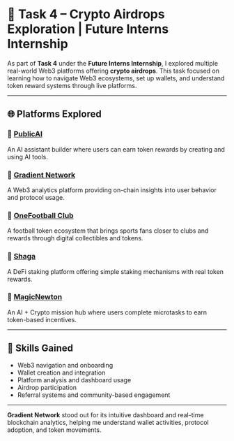 # 🚀 Task 4 – Crypto Airdrops Exploration | Future Interns Internship

As part of **Task 4** under the **Future Interns Internship**, I explored multiple real-world Web3 platforms offering **crypto airdrops**. This task focused on learning how to navigate Web3 ecosystems, set up wallets, and understand token reward systems through live platforms.

---

## 🌐 Platforms Explored

### 🔹 [PublicAI]([https://publicai.xyz/](https://beta.publicai.io/?r=Jc6o6))
An AI assistant builder where users can earn token rewards by creating and using AI tools.

### 🔹 [Gradient Network](https://app.gradient.xyz/)
A Web3 analytics platform providing on-chain insights into user behavior and protocol usage.

### 🔹 [OneFootball Club](https://onefootball.com/)
A football token ecosystem that brings sports fans closer to clubs and rewards through digital collectibles and tokens.

### 🔹 [Shaga](https://shaga.app/)
A DeFi staking platform offering simple staking mechanisms with real token rewards.

### 🔹 [MagicNewton](https://magicnewton.xyz/)
An AI + Crypto mission hub where users complete microtasks to earn token-based incentives.

---

## 🧠 Skills Gained

- Web3 navigation and onboarding
- Wallet creation and integration
- Platform analysis and dashboard usage
- Airdrop participation
- Referral systems and community-based engagement

---

**Gradient Network** stood out for its intuitive dashboard and real-time blockchain analytics, helping me understand wallet activities, protocol adoption, and token movements.
